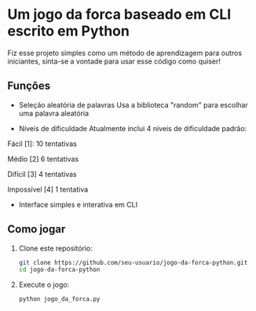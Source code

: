# Um jogo da forca baseado em CLI escrito em Python

Fiz esse projeto simples como um método de aprendizagem para outros iniciantes, sinta-se a vontade para usar esse código como quiser!

## Funções

- Seleção aleatória de palavras
Usa a biblioteca "random" para escolhar uma palavra aleatória

- Níveis de dificuldade
Atualmente inclui 4 níveis de dificuldade padrão:

Fácil [1]:
10 tentativas

Médio [2]
6 tentativas

Difícil [3]
4 tentativas

Impossível [4]
1 tentativa

- Interface simples e interativa em CLI

## Como jogar

1. Clone este repositório:
    ```bash
    git clone https://github.com/seu-usuario/jogo-da-forca-python.git
    cd jogo-da-forca-python
    ```

2. Execute o jogo:
    ```bash
    python jogo_da_forca.py
    ```
